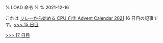% LOAD 命令
%
% 2021-12-16

これは [リレーから始める CPU 自作 Advent Calendar 2021](https://adventar.org/calendars/7052) 16 日目の記事です。[<<< 15 日目](../Day15_MOV/)

[>>> 17 日目](../Day17_JMPIF/)
